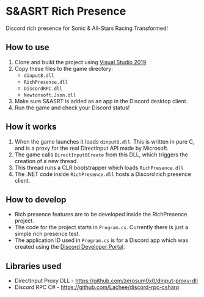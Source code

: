 # S&ASRT Rich Presence
 Discord rich presence for Sonic & All-Stars Racing Transformed!

## How to use
1. Clone and build the project using [Visual Studio 2019](https://visualstudio.microsoft.com/downloads/).
2. Copy these files to the game directory:
   - `dinput8.dll`
   - `RichPresence.dll`
   - `DiscordRPC.dll`
   - `Newtonsoft.Json.dll`
3. Make sure S&ASRT is added as an app in the Discord desktop client.
4. Run the game and check your Discord status!

## How it works
1. When the game launches it loads `dinput8.dll`. This is written in pure C, and is a proxy for the real DirectInput API made by Microsoft.
2. The game calls `DirectInput8Create` from this DLL, which triggers the creation of a new thread.
3. This thread runs a CLR bootstrapper which loads `RichPresence.dll`
4. The .NET code inside `RichPresence.dll` hosts a Discord rich presence client.

## How to develop
* Rich presence features are to be developed inside the RichPresence project.
* The code for the project starts in `Program.cs`. Currently there is just a simple rich presence test.
* The application ID used in `Program.cs` is for a Discord app which was created using the [Discord Developer Portal](https://discord.com/developers/applications).

## Libraries used
* DirectInput Proxy DLL - https://github.com/zerosum0x0/dinput-proxy-dll
* Discord RPC C# - https://github.com/Lachee/discord-rpc-csharp
